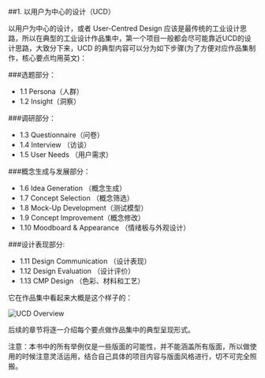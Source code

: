 ##1. 以用户为中心的设计（UCD）

以用户为中心的设计，或者 User-Centred Design 应该是最传统的工业设计思路，所以在典型的工业设计作品集中，第一个项目一般都会尽可能靠近UCD的设计思路，大致分下来，UCD 的典型内容可以分为如下步骤(为了方便对应作品集制作，核心要点均用英文)：  



###选题部分：  
* 1.1 Persona（人群）  
* 1.2 Insight（洞察）

###调研部分：  
* 1.3 Questionnaire（问卷）  
* 1.4 Interview （访谈）  
* 1.5 User Needs （用户需求）

###概念生成与发展部分：  
* 1.6 Idea Generation （概念生成）  
* 1.7 Concept Selection （概念筛选）    
* 1.8 Mock-Up Development（测试模型）  
* 1.9 Concept Improvement（概念修改）   
* 1.10 Moodboard & Appearance （情绪板与外观设计）

###设计表现部分: 
* 1.11 Design Communication （设计表现）  
* 1.12 Design Evaluation （设计评价）   
* 1.13 CMP Design （色彩、材料和工艺）

  
它在作品集中看起来大概是这个样子的：  

![UCD Overview](http://kitpic.makebi.net/id/1.png)

  
后续的章节将逐一介绍每个要点做作品集中的典型呈现形式。

  
注意：本书中的所有举例仅是一些版面的可能性，并不能涵盖所有版面，所以做使用的时候注意灵活运用，结合自己具体的项目内容与版面风格进行，切不可完全照搬。
